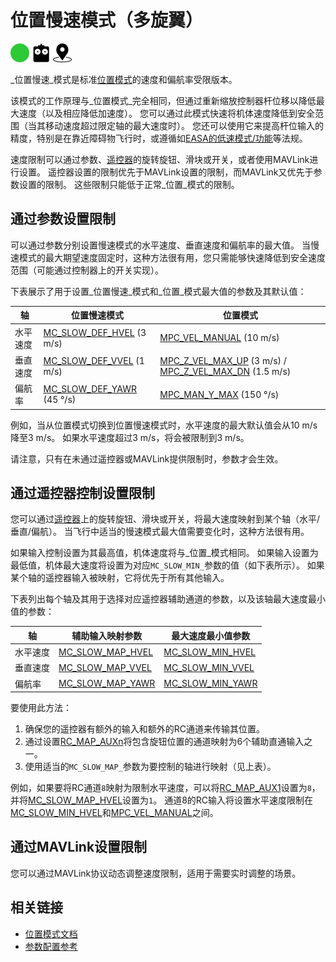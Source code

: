 # 位置慢速模式（多旋翼）

<Badge type="tip" text="PX4 v1.15" />

<img src="../../assets/site/difficulty_easy.png" title="Easy to fly" width="30px" />&nbsp;<img src="../../assets/site/remote_control.svg" title="Manual/Remote control required" width="30px" />&nbsp;<img src="../../assets/site/position_fixed.svg" title="Position fix required (e.g. GPS)" width="30px" />

_位置慢速_模式是标准[位置模式](../flight_modes_mc/position.md)的速度和偏航率受限版本。

该模式的工作原理与_位置模式_完全相同，但通过重新缩放控制器杆位移以降低最大速度（以及相应降低加速度）。
您可以通过此模式快速将机体速度降低到安全范围（当其移动速度超过限定轴的最大速度时）。
您还可以使用它来提高杆位输入的精度，特别是在靠近障碍物飞行时，或遵循如[EASA的低速模式/功能](https://www.easa.europa.eu/en/light/topics/flying-drones-close-people)等法规。

速度限制可以通过参数、[遥控器](../getting_started/rc_transmitter_receiver.md)的旋转旋钮、滑块或开关，或者使用MAVLink进行设置。
遥控器设置的限制优先于MAVLink设置的限制，而MAVLink又优先于参数设置的限制。
这些限制只能低于正常_位置_模式的限制。

## 通过参数设置限制

可以通过参数分别设置慢速模式的水平速度、垂直速度和偏航率的最大值。
当慢速模式的最大期望速度固定时，这种方法很有用，您只需能够快速降低到安全速度范围（可能通过控制器上的开关实现）。

下表展示了用于设置_位置慢速_模式和_位置_模式最大值的参数及其默认值：

| 轴                | 位置慢速模式                            | 位置模式                                                                                 |
| ------------------- | --------------------------------------------- | --------------------------------------------------------------------------------------------- |
| 水平速度          | [MC_SLOW_DEF_HVEL][mc_slow_def_hvel] (3 m/s)  | [MPC_VEL_MANUAL][mpc_vel_manual] (10 m/s)                                                     |
| 垂直速度          | [MC_SLOW_DEF_VVEL][mc_slow_def_vvel] (1 m/s)  | [MPC_Z_VEL_MAX_UP][mpc_z_vel_max_up] (3 m/s) / [MPC_Z_VEL_MAX_DN][mpc_z_vel_max_dn] (1.5 m/s) |
| 偏航率            | [MC_SLOW_DEF_YAWR][mc_slow_def_yawr] (45 °/s) | [MPC_MAN_Y_MAX][mpc_man_y_max] (150 °/s)                                                      |

例如，当从位置模式切换到位置慢速模式时，水平速度的最大默认值会从10 m/s降至3 m/s。
如果水平速度超过3 m/s，将会被限制到3 m/s。

请注意，只有在未通过遥控器或MAVLink提供限制时，参数才会生效。

<!-- links used in table above -->

[mpc_vel_manual]: ../advanced_config/parameter_reference.md#MPC_VEL_MANUAL
[mc_slow_def_hvel]: ../advanced_config/parameter_reference.md#MC_SLOW_DEF_HVEL
[mpc_z_vel_max_up]: ../advanced_config/parameter_reference.md#MPC_Z_VEL_MAX_UP
[mpc_z_vel_max_dn]: ../advanced_config/parameter_reference.md#MPC_Z_VEL_MAX_DN
[mc_slow_def_vvel]: ../advanced_config/parameter_reference.md#MC_SLOW_DEF_VVEL
[mpc_man_y_max]: ../advanced_config/parameter_reference.md#MPC_MAN_Y_MAX
[mc_slow_def_yawr]: ../advanced_config/parameter_reference.md#MC_SLOW_DEF_YAWR

## 通过遥控器控制设置限制

您可以通过[遥控器](../getting_started/rc_transmitter_receiver.md)上的旋转旋钮、滑块或开关，将最大速度映射到某个轴（水平/垂直/偏航）。
当飞行中适当的慢速模式最大值需要变化时，这种方法很有用。

如果输入控制设置为其最高值，机体速度将与_位置_模式相同。
如果输入设置为最低值，机体最大速度将设置为对应`MC_SLOW_MIN_`参数的值（如下表所示）。
如果某个轴的遥控器输入被映射，它将优先于所有其他输入。

下表列出每个轴及其用于选择对应遥控器辅助通道的参数，以及该轴最大速度最小值的参数：

| 轴                | 辅助输入映射参数     | 最大速度最小值参数 |
| ------------------- | ------------------------------------ | ----------------------------------------------- |
| 水平速度          | [MC_SLOW_MAP_HVEL][mc_slow_map_hvel] | [MC_SLOW_MIN_HVEL][mc_slow_min_hvel]            |
| 垂直速度          | [MC_SLOW_MAP_VVEL][mc_slow_map_vvel] | [MC_SLOW_MIN_VVEL][mc_slow_min_vvel]            |
| 偏航率            | [MC_SLOW_MAP_YAWR][mc_slow_map_yawr] | [MC_SLOW_MIN_YAWR][mc_slow_min_yawr]            |

<!-- links used in table above -->

[mc_slow_map_hvel]: ../advanced_config/parameter_reference.md#MC_SLOW_MAP_HVEL
[mc_slow_min_hvel]: ../advanced_config/parameter_reference.md#MC_SLOW_MIN_HVEL
[mc_slow_map_vvel]: ../advanced_config/parameter_reference.md#MC_SLOW_MAP_VVEL
[mc_slow_min_vvel]: ../advanced_config/parameter_reference.md#MC_SLOW_MIN_VVEL
[mc_slow_map_yawr]: ../advanced_config/parameter_reference.md#MC_SLOW_MAP_YAWR
[mc_slow_min_yawr]: ../advanced_config/parameter_reference.md#MC_SLOW_MIN_YAWR

要使用此方法：

1. 确保您的遥控器有额外的输入和额外的RC通道来传输其位置。
2. 通过设置[RC_MAP_AUXn](../advanced_config/parameter_reference.md#RC_MAP_AUX1)将包含旋钮位置的通道映射为6个辅助直通输入之一。
3. 使用适当的`MC_SLOW_MAP_`参数为要控制的轴进行映射（见上表）。

例如，如果要将RC通道`8`映射为限制水平速度，可以将[RC_MAP_AUX1](../advanced_config/parameter_reference.md#RC_MAP_AUX1)设置为`8`，并将[MC_SLOW_MAP_HVEL][mc_slow_map_hvel]设置为`1`。
通道8的RC输入将设置水平速度限制在[MC_SLOW_MIN_HVEL][mc_slow_min_hvel]和[MPC_VEL_MANUAL][mpc_vel_manual]之间。

## 通过MAVLink设置限制

您可以通过MAVLink协议动态调整速度限制，适用于需要实时调整的场景。

## 相关链接

- [位置模式文档](../flight_modes_mc/position.md)
- [参数配置参考](../advanced_config/parameter_reference.md)